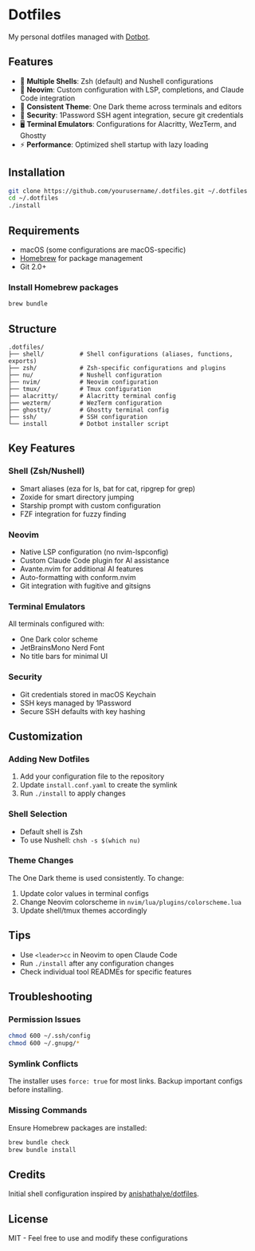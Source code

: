 # Dotfiles

My personal dotfiles managed with [Dotbot](https://github.com/anishathalye/dotbot).

## Features

- 🚀 **Multiple Shells**: Zsh (default) and Nushell configurations
- 📝 **Neovim**: Custom configuration with LSP, completions, and Claude Code integration
- 🎨 **Consistent Theme**: One Dark theme across terminals and editors
- 🔐 **Security**: 1Password SSH agent integration, secure git credentials
- 🖥️ **Terminal Emulators**: Configurations for Alacritty, WezTerm, and Ghostty
- ⚡ **Performance**: Optimized shell startup with lazy loading

## Installation

```bash
git clone https://github.com/yourusername/.dotfiles.git ~/.dotfiles
cd ~/.dotfiles
./install
```

## Requirements

- macOS (some configurations are macOS-specific)
- [Homebrew](https://brew.sh/) for package management
- Git 2.0+

### Install Homebrew packages

```bash
brew bundle
```

## Structure

```
.dotfiles/
├── shell/          # Shell configurations (aliases, functions, exports)
├── zsh/            # Zsh-specific configurations and plugins
├── nu/             # Nushell configuration
├── nvim/           # Neovim configuration
├── tmux/           # Tmux configuration
├── alacritty/      # Alacritty terminal config
├── wezterm/        # WezTerm configuration
├── ghostty/        # Ghostty terminal config
├── ssh/            # SSH configuration
└── install         # Dotbot installer script
```

## Key Features

### Shell (Zsh/Nushell)

- Smart aliases (eza for ls, bat for cat, ripgrep for grep)
- Zoxide for smart directory jumping
- Starship prompt with custom configuration
- FZF integration for fuzzy finding

### Neovim

- Native LSP configuration (no nvim-lspconfig)
- Custom Claude Code plugin for AI assistance
- Avante.nvim for additional AI features
- Auto-formatting with conform.nvim
- Git integration with fugitive and gitsigns

### Terminal Emulators

All terminals configured with:
- One Dark color scheme
- JetBrainsMono Nerd Font
- No title bars for minimal UI

### Security

- Git credentials stored in macOS Keychain
- SSH keys managed by 1Password
- Secure SSH defaults with key hashing

## Customization

### Adding New Dotfiles

1. Add your configuration file to the repository
2. Update `install.conf.yaml` to create the symlink
3. Run `./install` to apply changes

### Shell Selection

- Default shell is Zsh
- To use Nushell: `chsh -s $(which nu)`

### Theme Changes

The One Dark theme is used consistently. To change:
1. Update color values in terminal configs
2. Change Neovim colorscheme in `nvim/lua/plugins/colorscheme.lua`
3. Update shell/tmux themes accordingly

## Tips

- Use `<leader>cc` in Neovim to open Claude Code
- Run `./install` after any configuration changes
- Check individual tool READMEs for specific features

## Troubleshooting

### Permission Issues
```bash
chmod 600 ~/.ssh/config
chmod 600 ~/.gnupg/*
```

### Symlink Conflicts
The installer uses `force: true` for most links. Backup important configs before installing.

### Missing Commands
Ensure Homebrew packages are installed:
```bash
brew bundle check
brew bundle install
```

## Credits

Initial shell configuration inspired by [anishathalye/dotfiles](https://github.com/anishathalye/dotfiles).

## License

MIT - Feel free to use and modify these configurations
